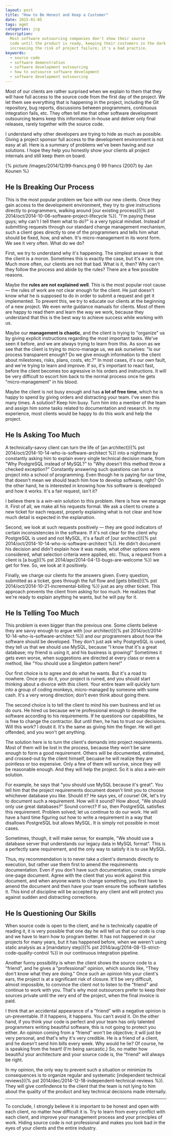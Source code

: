 ```yaml
---
layout: post
title: "How to Be Honest and Keep a Customer"
date: 2015-01-05
tags: mgmt
categories: jcg
description:
  Most software outsourcing companies don't show their source
  code until the product is ready, keeping their customers in the dark and
  increasing the risk of project failure; it's a bad practice.
keywords:
  - source code
  - software demonstration
  - software development outsourcing
  - how to outsource software development
  - software development outsourcing
---
```


Most of our clients are rather surprised when we explain to them that
they will have full access to the source code from the first day
of the project. We let them see everything that is happening in
the project, including the Git repository, bug reports, discussions
between programmers, continuous integration fails, etc.
They often tell me that other software development outsourcing teams
keep this information in-house and deliver only final releases,
rarely together with the source code.

I understand why other developers are trying to hide as much as possible.
Giving a project sponsor full access to the development environment
is not easy at all. Here is a summary
of problems we've been having and our solutions. I hope they help you
honestly show your clients all project internals and still keep them on board.

<!--more-->

{% picture /images/2014/12/99-francs.png 0 99 francs (2007) by Jan Kounen %}

## He Is Breaking Our Process

This is the most popular problem we face with our new clients. Once they
gain access to the development environment, they try to give instructions
directly to programmers, walking around
[our existing process]({% pst 2014/oct/2014-10-06-software-project-lifecycle %}).
"I'm paying these guys; why can't I tell them what to do?" is a very typical mindset.
Instead of submitting requests through our standard change management mechanism,
such a client goes directly to one of the programmers and tells him what
should be fixed, how, and when. It's micro-management in its worst form.
We see it very often. What do we do?

First, we try to understand why it's happening. The simplest answer
is that the client is a moron. Sometimes this is exactly the case, but it's a rare one. Much more
often, our clients are not that bad. What is it, then? Why can't they follow
the process and abide by the rules? There are a few possible reasons.

Maybe the **rules are not explained well**.
This is the most popular root cause &mdash; the rules of work are not clear
enough for the client. He just doesn't know what he is supposed to do in order
to submit a request and get it implemented. To prevent this, we try to educate
our clients at the beginning of a new project. We even write guidance
manuals for clients. Most of them are happy to read them and learn the
way we work, because they understand that this is the best way to achieve
success while working with us.

Maybe our **management is chaotic**, and the client is trying to "organize"
us by giving explicit instructions regarding the most important tasks. We've
seen it before, and we are always trying to learn from this. As soon as
we see that the client is trying to micro-manage us, we ask
ourselves: "Is our process transparent enough? Do we give enough
information to the client about milestones, risks, plans, costs, etc.?"
In most cases, it's our own fault, and we're trying to learn and improve.
If so, it's important to react fast, before the client becomes too agressive in his
orders and instructions. It will be very difficult to escort him back to the normal
process once he gets "micro-management" in his blood.

Maybe the client is not busy enough and has **a lot of free time**, which he
is happy to spend by giving orders and distracting your team. I've seen
this many times. A solution? Keep him busy. Turn him into a member of the
team and assign him some tasks related to documentation and research. In
my experience, most clients would be happy to do this work and help the
project.

## He Is Asking Too Much

A technically-savvy client can turn the life of
[an architect]({% pst 2014/oct/2014-10-14-who-is-software-architect %})
into a nightmare by constantly asking him to explain every
single technical decision made, from "Why PostgreSQL instead of MySQL?"
to "Why doesn't this method throw a checked exception?" Constantly answering
such questions can turn a project into a school of programming.
Even though he is paying for our time, that doesn't mean we should teach him
how to develop software, right? On the other hand, he is interested in knowing
how _his_ software is developed and how it works. It's a fair request, isn't it?

I believe there is a _win-win_ solution to this problem. Here is how we
manage it. First of all, we make all his requests formal. We ask
a client to create a new ticket for each request, properly explaining
what is not clear and how much detail is expected in the explanation.

Second, we look at such requests positively &mdash; they
are good indicators of certain inconsistencies in the software. If it's
not clear for the client why PostgreSQL is used and not MySQL, it's a fault
of [our architect]({% pst 2014/oct/2014-10-14-who-is-software-architect %}).
He didn't document his decision and didn't explain
how it was made, what other options were considered, what selection criteria
were applied, etc. Thus, a request from a client is [a bug]({% pst 2014/apr/2014-04-13-bugs-are-welcome %})
we get for free. So, we look at it positively.

Finally, we charge our clients for the answers given. Every question, submitted
as a ticket, goes through the full flow and
[gets billed]({% pst 2014/oct/2014-10-21-incremental-billing %})
just as any other ticket. This
approach prevents the client from asking for too much. He realizes that we're
ready to explain anything he wants, but he will pay for it.

## He Is Telling Too Much

This problem is even bigger than the previous one. Some clients
believe they are savvy enough to argue with
[our architect]({% pst 2014/oct/2014-10-14-who-is-software-architect %})
and our programmers about how the software should be developed. They don't just
ask why PostgreSQL is used, they tell us that we should use MySQL,
because "I know that it's a great database; my friend is using it, and his
business is growing!" Sometimes it gets even worse, when suggestions
are directed at every class or even a method, like "You should use
a Singleton pattern here!"

Our first choice is to agree and do what he wants. But it's a road to nowhere.
Once you do it, your project is ruined, and you should start thinking
about a divorce with this client. Your entire team will quickly turn into
a group of coding monkeys, micro-managed by someone with some cash. It's a very
wrong direction; don't even think about going there.

The second choice is to tell the client to mind his own business and let
us do ours. He hired us because we're professional enough to develop the
software according to his requirements. If he questions our capabilities,
he is free to change the contractor. But until then, he has
to trust our decisions. Will this work? I doubt it. It's the same as
giving him the finger. He will get offended, and you won't get anything.

The solution here is to turn the client's demands into project requirements.
Most of them will be lost in the process, because they won't be sane enough
to form a good requirement. Others will be documented, estimated, and crossed-out
by the client himself, becuase he will realize they are pointless or too expensive. Only
a few of them will survive, since they will be reasonable enough. And they will
help the project. So it is also a _win-win_ solution.

For example, he says that "you should use MySQL because it's great". You tell
him that the project requirements document doesn't limit you to choose whichever
database you like. Should it? He says yes, of course! OK, let's try to
document such a requirement. How will it sound? How about, "We should only
use great databases?" Sound correct? If so, then PostgreSQL satisfies this
requirement. Problem solved; let us continue to do our work. He will have a
hard time figuring out how to write a requirement in a way that disallows
PostgreSQL but allows MySQL. It is simply not possible in most cases.

Sometimes, though, it will make sense; for example, "We should use a database server
that understands our legacy data in MySQL format". This is a perfectly sane
requirement, and the only way to satisfy it is to use MySQL.

Thus, my recommendation is to never take a client's demands directly to execution,
but rather use them first to amend the requirements documentation. Even if you don't
have such documentation, create a simple one-page document. Agree with the
client that you work against this document, and when anyone wants to change
something, you first have to amend the document and then have your team ensure the
software satisfies it. This kind of discipline will be accepted by any client
and will protect you against sudden and distracting corrections.

## He Is Questioning Our Skills

When source code is open to the client, and he is technically capable
of reading it, it is very possible that one day he will tell us that
our code is crap and we have to learn how to program better. It has not
happened in our projects for many years, but it has happened before,
when we weren't using static analysis as a [mandatory step]({% pst 2014/aug/2014-08-13-strict-code-quality-control %})
in our continuous integration pipeline.

Another funny possibility is when the client shows the source code to a "friend",
and he gives a "professional" opinion, which sounds like, "They don't know what they
are doing." Once such an opinion hits your client's ears, the project is at
a significant risk of closure. It'll be very difficult, almost impossible,
to convince the client not to listen to the "friend" and continue
to work with you. That's why most outsourcers prefer to keep their sources
private until the very end of the project, when the final invoice is paid.

I think that an accidental appearance of a "friend" with a negative opinion
is un-preventable. If it happens, it happens. You can't avoid it.
On the other hand, if you think your code is perfect and your team
has only talented programmers writing beautiful software, this is not
going to protect you either. An opinion coming from a "friend" won't be objective;
it will just be very personal, and that's why it's very credible. He is a friend
of a client, and he doesn't send him bills every week. Why would he lie?
Of course, he is speaking from the heart! (I'm being sarcastic.) So, no matter
how beautiful your architecture and your source code is, the "friend" will
always be right.

In my opinion, the only way to prevent such a situation or minimize its
consequences is to organize regular and systematic
[independent technical reviews]({% pst 2014/dec/2014-12-18-independent-technical-reviews %}).
They will give confindence to the client that the team
is not lying to him about the quality of the product and key technical
decisions made internally.

<hr/>

To conclude, I strongly believe it is important to be honest
and open with each client, no matter how difficult it is. Try to
learn from every conflict with each client, and improve your management
process and your principles of work. Hiding source code is not
professional and makes you look bad in the eyes of your clients and
the entire industry.


